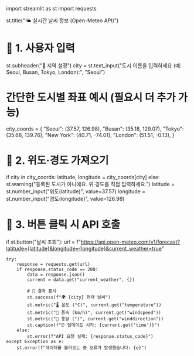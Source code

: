 import streamlit as st
import requests

st.title("🌤 실시간 날씨 정보 (Open-Meteo API)")

# 🔹 1. 사용자 입력
st.subheader("📍 지역 설정")
city = st.text_input("도시 이름을 입력하세요 (예: Seoul, Busan, Tokyo, London):", "Seoul")

# 간단한 도시별 좌표 예시 (필요시 더 추가 가능)
city_coords = {
    "Seoul": (37.57, 126.98),
    "Busan": (35.18, 129.07),
    "Tokyo": (35.68, 139.76),
    "New York": (40.71, -74.01),
    "London": (51.51, -0.13),
}

# 🔹 2. 위도·경도 가져오기
if city in city_coords:
    latitude, longitude = city_coords[city]
else:
    st.warning("등록된 도시가 아니에요. 위·경도를 직접 입력하세요.")
    latitude = st.number_input("위도(latitude)", value=37.57)
    longitude = st.number_input("경도(longitude)", value=126.98)

# 🔹 3. 버튼 클릭 시 API 호출
if st.button("날씨 조회"):
    url = f"https://api.open-meteo.com/v1/forecast?latitude={latitude}&longitude={longitude}&current_weather=true"

    try:
        response = requests.get(url)
        if response.status_code == 200:
            data = response.json()
            current = data.get("current_weather", {})

            # 🔸 결과 표시
            st.success(f"🌍 {city} 현재 날씨")
            st.metric("🌡 온도 (°C)", current.get("temperature"))
            st.metric("💨 풍속 (km/h)", current.get("windspeed"))
            st.metric("🧭 풍향 (°)", current.get("winddirection"))
            st.caption(f"⏰ 업데이트 시각: {current.get('time')}")
        else:
            st.error(f"API 요청 실패: {response.status_code}")
    except Exception as e:
        st.error(f"데이터를 불러오는 중 오류가 발생했습니다: {e}")
